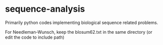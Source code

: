 # sequence-analysis
Primarily python codes implementing biological sequence related problems.

For Needleman-Wunsch, keep the blosum62.txt in the same directory (or edit the code to include path)
